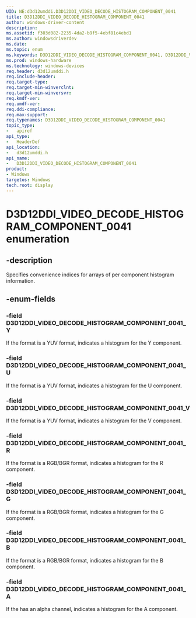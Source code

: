 ```yaml
---
UID: NE:d3d12umddi.D3D12DDI_VIDEO_DECODE_HISTOGRAM_COMPONENT_0041
title: D3D12DDI_VIDEO_DECODE_HISTOGRAM_COMPONENT_0041
author: windows-driver-content
description:
ms.assetid: f303d082-2235-4da2-b9f5-4ebf81c4ebd1
ms.author: windowsdriverdev
ms.date:
ms.topic: enum
ms.keywords: D3D12DDI_VIDEO_DECODE_HISTOGRAM_COMPONENT_0041, D3D12DDI_VIDEO_DECODE_HISTOGRAM_COMPONENT_0041,
ms.prod: windows-hardware
ms.technology: windows-devices
req.header: d3d12umddi.h
req.include-header:
req.target-type:
req.target-min-winverclnt:
req.target-min-winversvr:
req.kmdf-ver:
req.umdf-ver:
req.ddi-compliance:
req.max-support:
req.typenames: D3D12DDI_VIDEO_DECODE_HISTOGRAM_COMPONENT_0041
topic_type:
-	apiref
api_type:
-	HeaderDef
api_location:
-	d3d12umddi.h
api_name:
-	D3D12DDI_VIDEO_DECODE_HISTOGRAM_COMPONENT_0041
product: 
- Windows
targetos: Windows
tech.root: display
---
```


# D3D12DDI_VIDEO_DECODE_HISTOGRAM_COMPONENT_0041 enumeration

## -description

Specifies convenience indices for arrays of per component histogram information.

## -enum-fields

### -field D3D12DDI_VIDEO_DECODE_HISTOGRAM_COMPONENT_0041_Y

If the format is a YUV format, indicates a histogram for the Y component.

### -field D3D12DDI_VIDEO_DECODE_HISTOGRAM_COMPONENT_0041_U

If the format is a YUV format, indicates a histogram for the U component.

### -field D3D12DDI_VIDEO_DECODE_HISTOGRAM_COMPONENT_0041_V

If the format is a YUV format, indicates a histogram for the V component.

### -field D3D12DDI_VIDEO_DECODE_HISTOGRAM_COMPONENT_0041_R

If the format is a RGB/BGR format, indicates a histogram for the R component.

### -field D3D12DDI_VIDEO_DECODE_HISTOGRAM_COMPONENT_0041_G

If the format is a RGB/BGR format, indicates a histogram for the G component.

### -field D3D12DDI_VIDEO_DECODE_HISTOGRAM_COMPONENT_0041_B

If the format is a RGB/BGR format, indicates a histogram for the B component.

### -field D3D12DDI_VIDEO_DECODE_HISTOGRAM_COMPONENT_0041_A

If the has an alpha channel, indicates a histogram for the A component.

